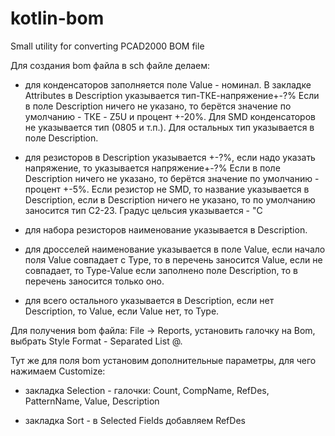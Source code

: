 # kotlin-bom

Small utility for converting PCAD2000 BOM file

Для создания bom файла в sch файле делаем:

- для конденсаторов заполняется поле Value - номинал.
  В закладке Attributes в Description указывается тип-ТКЕ-напряжение\+-?%
  Если в поле Description ничего не указано, то берётся значение по умолчанию -
  ТКЕ - Z5U и процент +-20%.
  Для SMD конденсаторов не указывается тип (0805 и т.п.).
  Для остальных тип указывается в поле Description.

- для резисторов в Description указывается +-?%, если надо указать напряжение,
  то указывается напряжение\+-?%
  Если в поле Description ничего не указано, то берётся значение по умолчанию -
  процент +-5%.
  Если резистор не SMD, то название указывается в Description, если в
  Description ничего не указано, то по умолчанию заносится тип С2-23.
  Градус цельсия указывается - "С

- для набора резисторов наименование указывается в Description.

- для дросселей
  наименование указывается в поле Value,
  если начало поля Value совпадает с Type, то в перечень заносится Value,
  если не совпадает, то Type-Value
  если заполнено поле Description, то в перечень заносится только оно.

- для всего остального указывается в Description, если нет Description,
  то Value, если Value нет, то Type.

Для получения bom файла: File -> Reports, установить галочку на Bom,
выбрать Style Format - Separated List @.

Тут же для поля bom установим дополнительные параметры, для чего нажимаем
Customize:

- закладка Selection - галочки:
  Count, CompName, RefDes, PatternName, Value, Description

- закладка Sort - в Selected Fields добавляем RefDes
